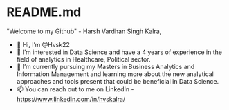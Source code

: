 # README.md
"Welcome to my Github" - Harsh Vardhan Singh Kalra,

- 👋 Hi, I’m @Hvsk22
- 👀 I’m interested in Data Science and have a 4 years of experience in the field of analytics in Healthcare, Political sector. 
- 🌱 I’m currently pursuing my Masters in Business Analytics and Information Management and learning more about the new analytical approaches and tools present that could be beneficial in Data Science.
- 📫 You can reach out to me on LinkedIn - https://www.linkedin.com/in/hvskalra/
